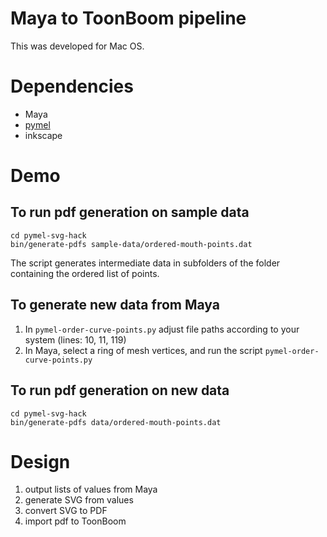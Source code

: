 # Maya to ToonBoom pipeline

This was developed for Mac OS.

# Dependencies

* Maya
* [pymel](https://github.com/LumaPictures/pymel/releases)
* inkscape

# Demo

## To run pdf generation on sample data

    cd pymel-svg-hack
    bin/generate-pdfs sample-data/ordered-mouth-points.dat


The script generates intermediate data in subfolders of the
folder containing the ordered list of points.

## To generate new data from Maya

1. In `pymel-order-curve-points.py` adjust file paths according to your system (lines: 10, 11, 119)
2. In Maya, select a ring of mesh vertices, and run the script `pymel-order-curve-points.py`

## To run pdf generation on new data

    cd pymel-svg-hack
    bin/generate-pdfs data/ordered-mouth-points.dat

# Design

1. output lists of values from Maya
2. generate SVG from values
3. convert SVG to PDF
4. import pdf to ToonBoom
